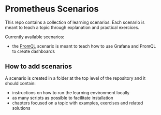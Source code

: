 # Prometheus Scenarios

This repo contains a collection of learning scenarios. Each scenario is meant to teach a topic through explanation and practical exercices.

Currently available scenarios:
- the [PromQL](promql/README.md) scenario is meant to teach how to use Grafana and PromQL to create dashboards


## How to add scenarios

A scenario is created in a folder at the top level of the repository and it should contain:
- instructions on how to run the learning environment locally
- as many scripts as possible to facilitate installation
- chapters focused on a topic with examples, exercises and related solutions
